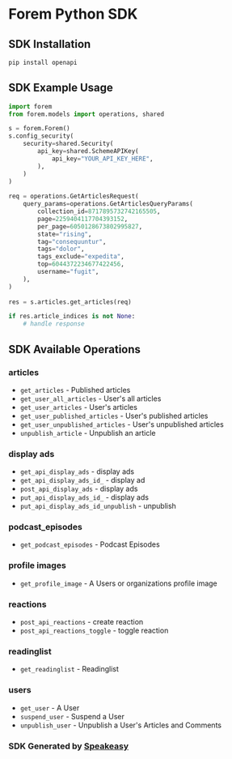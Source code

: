 # Forem Python SDK

<!-- Start SDK Installation -->
## SDK Installation

```bash
pip install openapi
```
<!-- End SDK Installation -->

## SDK Example Usage
<!-- Start SDK Example Usage -->
```python
import forem
from forem.models import operations, shared

s = forem.Forem()
s.config_security(
    security=shared.Security(
        api_key=shared.SchemeAPIKey(
            api_key="YOUR_API_KEY_HERE",
        ),
    )
)
    
req = operations.GetArticlesRequest(
    query_params=operations.GetArticlesQueryParams(
        collection_id=8717895732742165505,
        page=2259404117704393152,
        per_page=6050128673802995827,
        state="rising",
        tag="consequuntur",
        tags="dolor",
        tags_exclude="expedita",
        top=6044372234677422456,
        username="fugit",
    ),
)
    
res = s.articles.get_articles(req)

if res.article_indices is not None:
    # handle response
```
<!-- End SDK Example Usage -->

<!-- Start SDK Available Operations -->
## SDK Available Operations

### articles

* `get_articles` - Published articles
* `get_user_all_articles` - User's all articles
* `get_user_articles` - User's articles
* `get_user_published_articles` - User's published articles
* `get_user_unpublished_articles` - User's unpublished articles
* `unpublish_article` - Unpublish an article

### display ads

* `get_api_display_ads` - display ads
* `get_api_display_ads_id_` - display ad
* `post_api_display_ads` - display ads
* `put_api_display_ads_id_` - display ads
* `put_api_display_ads_id_unpublish` - unpublish

### podcast_episodes

* `get_podcast_episodes` - Podcast Episodes

### profile images

* `get_profile_image` - A Users or organizations profile image

### reactions

* `post_api_reactions` - create reaction
* `post_api_reactions_toggle` - toggle reaction

### readinglist

* `get_readinglist` - Readinglist

### users

* `get_user` - A User
* `suspend_user` - Suspend a User
* `unpublish_user` - Unpublish a User's Articles and Comments

<!-- End SDK Available Operations -->

### SDK Generated by [Speakeasy](https://docs.speakeasyapi.dev/docs/using-speakeasy/client-sdks)

